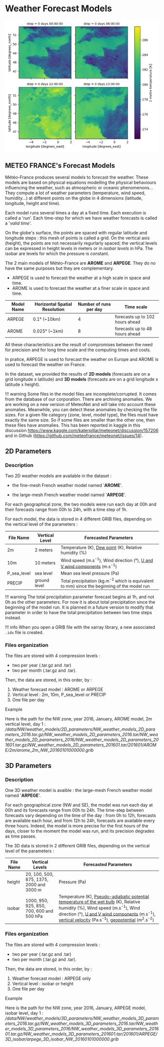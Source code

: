 # Weather Forecast Models 

![WeatherForecast](../../img/Weather-Models.png)

## METEO FRANCE's Forecast Models

Météo-France produces several models to forecast the weather. These models are based on physical equations modelling the physical behaviours influencing the weather, such as atmospheric or oceanic phenomenons... 
They compute a lot of weather parameters (temperature, wind speed, humidity...) at different points on the globe in 4 dimensions (latitude, longitude, height and time).

Each model runs several times a day at a fixed time. Each execution is called a '*run*'. Each time-step for which we have weather forecasts is called a '*valid time*'.

On the globe's surface, the points are spaced with regular latitude and longitude steps : this mesh of points is called a grid. 
On the vertical axis (height), the points are not necessarily regurlarly spaced; the vertical levels can be expressed in height levels in meters or in *isobar levels* in hPa. The isobar are levels for which the pressure is constant.

The 2 main models of Météo-France are **AROME** and **ARPEGE**. They do no have the same purposes but they are complementary.

* ARPEGE is used to forecast the weather at a high scale in space and time.
* AROME is used to forecast the weather at a finer scale in space and time. 

| Model Name | Horizontal Spatial Resolution | Number of runs per day | Time scale |
| -----------| ----------------------------- | ---- | ---- |
| ARPEGE | 0.1° (~10km) | 4 | forecasts up to 102 hours ahead |
| AROME | 0.025° (~1km) | 8 | forecasts up to 48 hours ahead  |

All these characteristics are the result of compromises between the need for precision and for long time scale and the computing times and costs.

In pratice, ARPEGE is used to forecast the weather on Europe and AROME is used to forecast the weather on France. 

In the dataset, we provided the results of **2D models** (forecasts are on a grid longitude x latitude) and **3D models** (forecasts are on a grid longitude x latitude x height).

!!! warning
    Some files in the model files are incomplete/corrupted. It comes from the database of our corporation. There are archiving anomalies. We are working on a new version of MeteoNet and will take into account these anomalies. 
    Meanwhile, you can detect these anomalies by checking the file sizes. For a given file category (zone, level, model type), the files must have exactly the same size. So if some files are smaller than the other one, then these files have anomalies. This has been reported in kaggle in this discussion https://www.kaggle.com/katerpillar/meteonet/discussion/157206 and in Github (https://github.com/meteofrance/meteonet/issues/14). 


## 2D Parameters

### Description 

Two 2D weather models are available in the dataset :

* the fine-mesh French weather model named '**AROME**'.
  
* the large-mesh French weather model named '**ARPEGE**'.

For each geographical zone, the two models were run each day at 00h and their forecasts range from 00h to 24h, with a time step of 1h.

For each model, the data is stored in 4 different GRIB files, depending on the vertical level of the parameters :

| File Name | Vertical Level | Forecasted Parameters |
| ------ | ------ | ------ |
| 2m | 2 meters | Temperature (K), [Dew point](../../glossary/#dew-point) (K), Relative humidity (%) |
| 10m | 10 meters | Wind speed (m.s<sup>-1</sup>), Wind direction (°), [U and V wind components](../../glossary/#wind-comp) (m.s<sup>-1</sup>) |
| P_sea_level | sea level | Mean sea level pressure (Pa) |
| PRECIP | ground level | Total precipitation (kg.m<sup>-2</sup> which is equivalent to mm) since the beginning of the model run |

!!! warning
    The total precipitation parameter forecast begins at 1h, and not 0h as the other parameters. For now it is about total precipitation since the beginning of the model run. It is planned in a future version to modify that parameter in order to have the total precipitation between two time steps instead. 

!!! info
    When you open a GRIB file with the xarray library, a new associated ```.idx``` file is created. 

### Files organization

The files are stored with 4 compression levels : 

* two per year (.tar.gz and .tar)
* two per month (.tar.gz and .tar). 
  
Then, the data are stored, in this order, by : 

1. Weather forecast model : AROME or ARPEGE
2. Vertical level : 2m, 10m, P_sea_level or PRECIP
3. One file per day 

Example

Here is the path for the NW zone, year 2016, January, AROME model, 2m vertical level, day 1 : */data/NW/weather_models/2D_parameters/NW_weather_models_2D_parameters_2016.tar.gz/NW_weather_models_2D_parameters_2016.tar/NW_weather_models_2D_parameters_2016/NW_weather_models_2D_parameters_201601.tar.gz/NW_weather_models_2D_parameters_201601.tar/201601/AROME/2m/arome_2m_NW_20160101000000.grib*

## 3D Parameters

### Description

One 3D weather model is avaible : the large-mesh French weather model named '**ARPEGE**'.

For each geographical zone (NW and SE), the model was run each day at 00h and its forecasts range from 00h to 24h. The time-step between forecasts vary depending on the time of the day : from 0h to 12h, forecasts are available each hour, and from 12h to 24h, forecasts are available every three hours. Indeed, the model is more precise for the first hours of the days, closer to the moment the model was run, and its precision degrades as time passes.

The 3D data is stored in 2 different GRIB files, depending on the vertical level of the parameters :

| File Name | Vertical Levels | Forecasted Parameters |
| ------ | ------ | ------ |
| height | 20, 100, 500, 875, 1375, 2000 and 3000 m | Pressure (Pa) |
| isobar | 1000, 950, 925, 850, 700, 600 and 500 hPa | Temperature (K), [Pseudo-adiabatic potential temperature of the wet bulb](../../glossary/#potential-temp) (K), Relative humidity (%), Wind speed (m.s<sup>-1</sup>), Wind direction (°), [U and V wind components](../../glossary/#wind-comp) (m.s<sup>-1</sup>), [vertical velocity](../../glossary/#vertical-velocity) (Pa.s<sup>-1</sup>), [geopotential](../../glossary/#geopotential-height) (m<sup>2</sup>.s<sup>-2</sup>) |

### Files organization

The files are stored with 4 compression levels : 

* two per year (.tar.gz and .tar)
* two per month (.tar.gz and .tar). 
  
Then, the data are stored, in this order, by : 

1. Weather forecast model : ARPEGE only
2. Vertical level : isobar or height 
3. One file per day 
   
Example

Here is the path for the NW zone, year 2016, January, ARPEGE model, isobar level, day 1 : */data/NW/weather_models/3D_parameters/NW_weather_models_3D_parameters_2016.tar.gz/NW_weather_models_3D_parameters_2016.tar/NW_weather_models_3D_parameters_2016/NW_weather_models_3D_parameters_201601.tar.gz/NW_weather_models_3D_parameters_201601.tar/201601/ARPEGE/3D_isobar/arpege_3D_isobar_NW_20160101000000.grib*